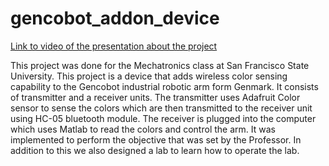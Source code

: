 # gencobot_addon_device

[Link to video of the presentation about the project](https://youtu.be/1iEqpP3eKu0)

This project was done for the Mechatronics class at San Francisco State University. This project is a device that adds wireless color sensing capability to the Gencobot industrial robotic arm form Genmark. It consists of transmitter and a receiver units. The transmitter uses Adafruit Color sensor to sense the colors which are then transmitted to the receiver unit using HC-05 bluetooth module. The receiver is plugged into the computer which uses Matlab to read the colors and control the arm. It was implemented to perform the objective that was set by the Professor.
In addition to this we also designed a lab to learn how to operate the lab.
